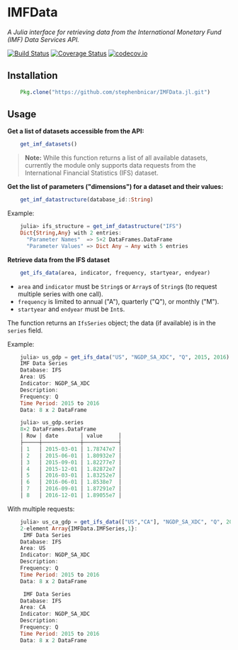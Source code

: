 # IMFData

*A Julia interface for retrieving data from the International Monetary Fund (IMF) Data Services API.*

[![Build Status](https://travis-ci.org/stephenbnicar/IMFData.jl.svg?branch=master)](https://travis-ci.org/stephenbnicar/IMFData.jl)
[![Coverage Status](https://coveralls.io/repos/stephenbnicar/IMFData.jl/badge.svg?branch=master&service=github)](https://coveralls.io/github/stephenbnicar/IMFData.jl?branch=master)
[![codecov.io](http://codecov.io/github/stephenbnicar/IMFData.jl/coverage.svg?branch=master)](http://codecov.io/github/stephenbnicar/IMFData.jl?branch=master)

## Installation

```julia
    Pkg.clone("https://github.com/stephenbnicar/IMFData.jl.git")
```

## Usage

**Get a list of datasets accessible from the API:**

```julia
    get_imf_datasets()
```
> **Note:** While this function returns a list of all available datasets, currently the module only supports data requests from the International Financial Statistics (IFS) dataset.


**Get the list of parameters ("dimensions") for a dataset and their values:**

```julia
    get_imf_datastructure(database_id::String)
```

Example:
```julia
    julia> ifs_structure = get_imf_datastructure("IFS")
    Dict{String,Any} with 2 entries:
      "Parameter Names"  => 5×2 DataFrames.DataFrame
      "Parameter Values" => Dict Any → Any with 5 entries
```

**Retrieve data from the IFS dataset**
```julia
    get_ifs_data(area, indicator, frequency, startyear, endyear)
```
* `area` and `indicator` must be `String`s or `Array`s of `String`s (to request multiple series with one call).
* `frequency` is limited to annual ("A"), quarterly ("Q"), or monthly ("M").
* `startyear` and `endyear` must be `Int`s.

The function returns an `IfsSeries` object; the data (if available) is in the `series` field.

Example:
```julia
    julia> us_gdp = get_ifs_data("US", "NGDP_SA_XDC", "Q", 2015, 2016)
    IMF Data Series
    Database: IFS
    Area: US
    Indicator: NGDP_SA_XDC
    Description:
    Frequency: Q
    Time Period: 2015 to 2016
    Data: 8 x 2 DataFrame

    julia> us_gdp.series
    8×2 DataFrames.DataFrame
    │ Row │ date       │ value     │
    ├─────┼────────────┼───────────┤
    │ 1   │ 2015-03-01 │ 1.78747e7 │
    │ 2   │ 2015-06-01 │ 1.80932e7 │
    │ 3   │ 2015-09-01 │ 1.82277e7 │
    │ 4   │ 2015-12-01 │ 1.82872e7 │
    │ 5   │ 2016-03-01 │ 1.83252e7 │
    │ 6   │ 2016-06-01 │ 1.8538e7  │
    │ 7   │ 2016-09-01 │ 1.87291e7 │
    │ 8   │ 2016-12-01 │ 1.89055e7 │
```
With multiple requests:
```julia
    julia> us_ca_gdp = get_ifs_data(["US","CA"], "NGDP_SA_XDC", "Q", 2015, 2016)
    2-element Array{IMFData.IMFSeries,1}:
     IMF Data Series
    Database: IFS
    Area: US
    Indicator: NGDP_SA_XDC
    Description:
    Frequency: Q
    Time Period: 2015 to 2016
    Data: 8 x 2 DataFrame

     IMF Data Series
    Database: IFS
    Area: CA
    Indicator: NGDP_SA_XDC
    Description:
    Frequency: Q
    Time Period: 2015 to 2016
    Data: 8 x 2 DataFrame
```
